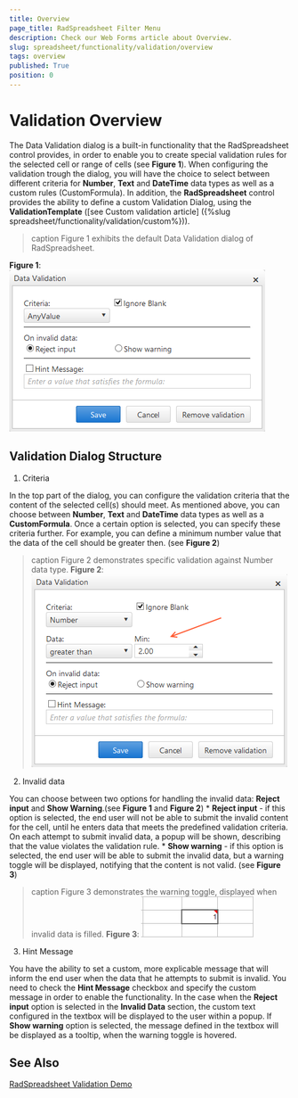 ```yaml
---
title: Overview
page_title: RadSpreadsheet Filter Menu
description: Check our Web Forms article about Overview.
slug: spreadsheet/functionality/validation/overview
tags: overview
published: True
position: 0
---
```


# Validation Overview

The Data Validation dialog is a built-in functionality that the RadSpreadsheet control provides, in order to enable you to create special validation rules for the selected cell or range of cells (see **Figure 1**). When configuring the validation trough the dialog, you will have the choice to select between different criteria for **Number**, **Text** and **DateTime** data types as well as a custom rules (CustomFormula). In addition, the **RadSpreadsheet** control provides the ability to define a custom Validation Dialog, using the **ValidationTemplate** ([see Custom validation article] ({%slug spreadsheet/functionality/validation/custom%})).

>caption Figure 1 exhibits the default Data Validation dialog of RadSpreadsheet.

**Figure 1**: 
![DefaultValidationDialog](images/spreadsheet-defaultvalidationdialog.png)

## Validation Dialog Structure

1. Criteria

 In the top part of the dialog, you can configure the validation criteria that the content of the selected cell(s) should meet. As mentioned above, you can choose between **Number**, **Text** and **DateTime** data types as well as a **CustomFormula**. Once а certain option is selected, you can specify these criteria further. For example, you can define a minimum number value that the data of the cell should be greater then. (see **Figure 2**)
 
 >caption Figure 2 demonstrates specific validation against Number data type.
 **Figure 2**: 
![ValidationDialogImage](images/spreadsheet-validationdialog.png)

2. Invalid data
 
  You can choose between two options for handling the invalid data: **Reject input** and **Show Warning**.(see **Figure 1** and **Figure 2**)
	* **Reject input** - if this option is selected, the end user will not be able to submit the invalid content for the cell, until he enters data that meets the predefined validation criteria. On each attempt to submit invalid data, a popup will be shown, describing that the value violates the validation rule.
	* **Show warning** - if this option is selected, the end user will be able to submit the invalid data, but a warning toggle will be displayed, notifying that the content is not valid. (see **Figure 3**)
 >caption Figure 3 demonstrates the warning toggle, displayed when invalid data is filled.
 **Figure 3**: 
![WarningToggleImage](images/spreadsheet-warning-toggle-validation.png) 	
3. Hint Message

 You have the ability to set a custom, more explicable message that will inform the end user when the data that he attempts to submit is invalid. You need to check the **Hint Message** checkbox and specify the custom message in order to enable the functionality. In the case when the **Reject input** option is selected in the **Invalid Data** section, the custom text configured in the textbox will be displayed to the user within a popup. If **Show warning** option is selected, the message defined in the textbox will be displayed as a tooltip, when the warning toggle is hovered.

  ## See Also
[RadSpreadsheet Validation Demo](https://demos.telerik.com/aspnet-ajax/spreadsheet/examples/validation/defaultcs.aspx)
 
